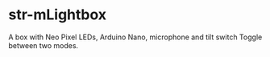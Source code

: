 # str-mLightbox
A box with Neo Pixel LEDs, Arduino Nano, microphone and tilt switch
Toggle between two modes.
